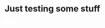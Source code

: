 # Just testing some stuff

<svg fill="none" width="200" height="100" xmlns="http://www.w3.org/2000/svg">
    <foreignObject width="100%" height="100%">
        <div xmlns="http://www.w3.org/1999/xhtml">
            <style>
                .container {
                    display: flex;
                    padding: 0;
                    margin: 0;
                }
                .container img {
                    margin: 0;
                    padding: 0;
                }
            </style>
            <div class="container">
                <img src="./res/block.svg" width="16">
                <img src="./res/block.svg" width="16">
            </div>
        </div>
    </foreignObject>
</svg>
